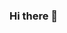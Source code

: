 ### Hi there 👋

<!--


Here are some ideas to get you started:

THis is a test repository . Basic concepts of github 

Sql Tutorial Links
[Sql Bolt](https://sqlbolt.com/)  Practice with exercises 
[Sql zoo] (https://sqlzoo.net/wiki/AdventureWorks_medium_questions) exercises
[W3shcools](https://www.w3schools.com/sql/default.asp) 
